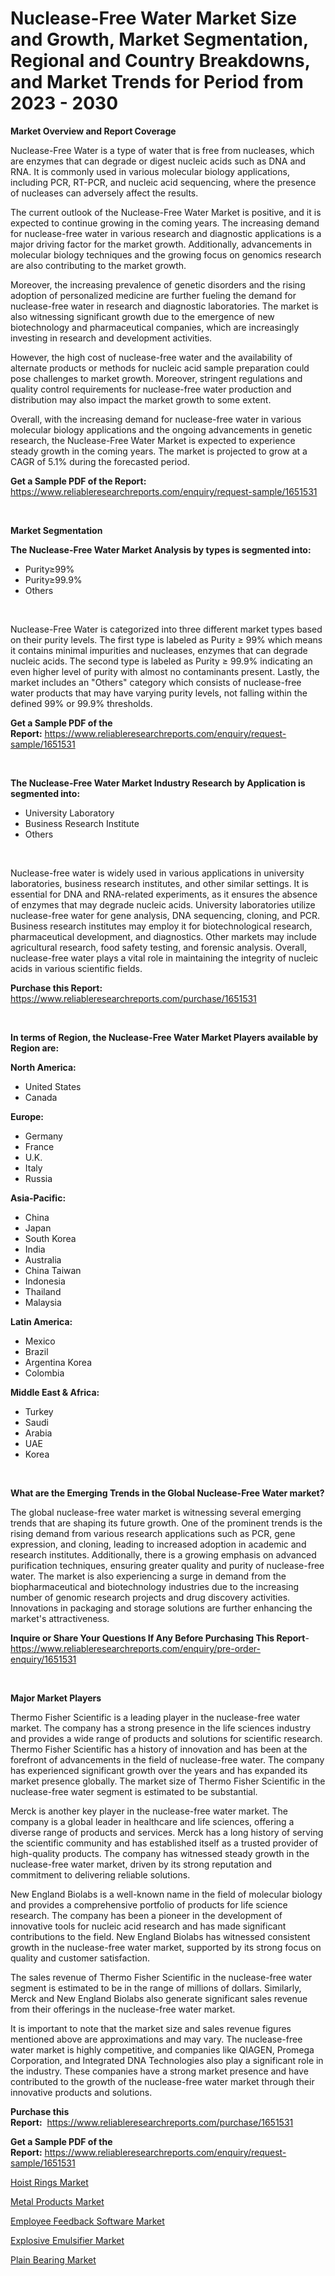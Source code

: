 <p><h1>Nuclease-Free Water Market Size and Growth, Market Segmentation, Regional and Country Breakdowns, and Market Trends for Period from 2023 -  2030</h1></p><p><strong>Market Overview and Report Coverage</strong></p>
<p><p>Nuclease-Free Water is a type of water that is free from nucleases, which are enzymes that can degrade or digest nucleic acids such as DNA and RNA. It is commonly used in various molecular biology applications, including PCR, RT-PCR, and nucleic acid sequencing, where the presence of nucleases can adversely affect the results.</p><p>The current outlook of the Nuclease-Free Water Market is positive, and it is expected to continue growing in the coming years. The increasing demand for nuclease-free water in various research and diagnostic applications is a major driving factor for the market growth. Additionally, advancements in molecular biology techniques and the growing focus on genomics research are also contributing to the market growth.</p><p>Moreover, the increasing prevalence of genetic disorders and the rising adoption of personalized medicine are further fueling the demand for nuclease-free water in research and diagnostic laboratories. The market is also witnessing significant growth due to the emergence of new biotechnology and pharmaceutical companies, which are increasingly investing in research and development activities.</p><p>However, the high cost of nuclease-free water and the availability of alternate products or methods for nucleic acid sample preparation could pose challenges to market growth. Moreover, stringent regulations and quality control requirements for nuclease-free water production and distribution may also impact the market growth to some extent.</p><p>Overall, with the increasing demand for nuclease-free water in various molecular biology applications and the ongoing advancements in genetic research, the Nuclease-Free Water Market is expected to experience steady growth in the coming years. The market is projected to grow at a CAGR of 5.1% during the forecasted period.</p></p>
<p><strong>Get a Sample PDF of the Report:</strong> <a href="https://www.reliableresearchreports.com/enquiry/request-sample/1651531">https://www.reliableresearchreports.com/enquiry/request-sample/1651531</a></p>
<p>&nbsp;</p>
<p><strong>Market Segmentation</strong></p>
<p><strong>The Nuclease-Free Water Market Analysis by types is segmented into:</strong></p>
<p><ul><li>Purity≥99%</li><li>Purity≥99.9%</li><li>Others</li></ul></p>
<p>&nbsp;</p>
<p><p>Nuclease-Free Water is categorized into three different market types based on their purity levels. The first type is labeled as Purity ≥ 99% which means it contains minimal impurities and nucleases, enzymes that can degrade nucleic acids. The second type is labeled as Purity ≥ 99.9% indicating an even higher level of purity with almost no contaminants present. Lastly, the market includes an "Others" category which consists of nuclease-free water products that may have varying purity levels, not falling within the defined 99% or 99.9% thresholds.</p></p>
<p><strong>Get a Sample PDF of the Report:</strong>&nbsp;<a href="https://www.reliableresearchreports.com/enquiry/request-sample/1651531">https://www.reliableresearchreports.com/enquiry/request-sample/1651531</a></p>
<p>&nbsp;</p>
<p><strong>The Nuclease-Free Water Market Industry Research by Application is segmented into:</strong></p>
<p><ul><li>University Laboratory</li><li>Business Research Institute</li><li>Others</li></ul></p>
<p>&nbsp;</p>
<p><p>Nuclease-free water is widely used in various applications in university laboratories, business research institutes, and other similar settings. It is essential for DNA and RNA-related experiments, as it ensures the absence of enzymes that may degrade nucleic acids. University laboratories utilize nuclease-free water for gene analysis, DNA sequencing, cloning, and PCR. Business research institutes may employ it for biotechnological research, pharmaceutical development, and diagnostics. Other markets may include agricultural research, food safety testing, and forensic analysis. Overall, nuclease-free water plays a vital role in maintaining the integrity of nucleic acids in various scientific fields.</p></p>
<p><strong>Purchase this Report:</strong>&nbsp; <a href="https://www.reliableresearchreports.com/purchase/1651531">https://www.reliableresearchreports.com/purchase/1651531</a></p>
<p>&nbsp;</p>
<p><strong>In terms of Region, the Nuclease-Free Water Market Players available by Region are:</strong></p>
<p>
    <p> <strong> North America: </strong>
        <ul>
            <li>United States</li>
            <li>Canada</li>
        </ul>
        </p> 
    <p> <strong> Europe: </strong>
        <ul>
            <li>Germany</li>
            <li>France</li>
            <li>U.K.</li>
            <li>Italy</li>
            <li>Russia</li>
        </ul>
        </p> 
    <p> <strong> Asia-Pacific: </strong>
        <ul>
            <li>China</li>
            <li>Japan</li>
            <li>South Korea</li>
            <li>India</li>
            <li>Australia</li>
            <li>China Taiwan</li>
            <li>Indonesia</li>
            <li>Thailand</li>
            <li>Malaysia</li>
        </ul>
        </p> 
    <p> <strong> Latin America: </strong>
        <ul>
            <li>Mexico</li>
            <li>Brazil</li>
            <li>Argentina Korea</li>
            <li>Colombia</li>
        </ul>
        </p> 
    <p> <strong> Middle East & Africa: </strong>
        <ul>
            <li>Turkey</li>
            <li>Saudi</li>
            <li>Arabia</li>
            <li>UAE</li>
            <li>Korea</li>
        </ul>
    </p>
    </p>
<p>&nbsp;</p>
<p><strong>What are the Emerging Trends in the Global Nuclease-Free Water market?</strong></p>
<p><p>The global nuclease-free water market is witnessing several emerging trends that are shaping its future growth. One of the prominent trends is the rising demand from various research applications such as PCR, gene expression, and cloning, leading to increased adoption in academic and research institutes. Additionally, there is a growing emphasis on advanced purification techniques, ensuring greater quality and purity of nuclease-free water. The market is also experiencing a surge in demand from the biopharmaceutical and biotechnology industries due to the increasing number of genomic research projects and drug discovery activities. Innovations in packaging and storage solutions are further enhancing the market's attractiveness.</p></p>
<p><strong>Inquire or Share Your Questions If Any Before Purchasing This Report</strong>- <a href="https://www.reliableresearchreports.com/enquiry/pre-order-enquiry/1651531">https://www.reliableresearchreports.com/enquiry/pre-order-enquiry/1651531</a></p>
<p>&nbsp;</p>
<p><strong>Major Market Players</strong></p>
<p><p>Thermo Fisher Scientific is a leading player in the nuclease-free water market. The company has a strong presence in the life sciences industry and provides a wide range of products and solutions for scientific research. Thermo Fisher Scientific has a history of innovation and has been at the forefront of advancements in the field of nuclease-free water. The company has experienced significant growth over the years and has expanded its market presence globally. The market size of Thermo Fisher Scientific in the nuclease-free water segment is estimated to be substantial.</p><p>Merck is another key player in the nuclease-free water market. The company is a global leader in healthcare and life sciences, offering a diverse range of products and services. Merck has a long history of serving the scientific community and has established itself as a trusted provider of high-quality products. The company has witnessed steady growth in the nuclease-free water market, driven by its strong reputation and commitment to delivering reliable solutions.</p><p>New England Biolabs is a well-known name in the field of molecular biology and provides a comprehensive portfolio of products for life science research. The company has been a pioneer in the development of innovative tools for nucleic acid research and has made significant contributions to the field. New England Biolabs has witnessed consistent growth in the nuclease-free water market, supported by its strong focus on quality and customer satisfaction.</p><p>The sales revenue of Thermo Fisher Scientific in the nuclease-free water segment is estimated to be in the range of millions of dollars. Similarly, Merck and New England Biolabs also generate significant sales revenue from their offerings in the nuclease-free water market.</p><p>It is important to note that the market size and sales revenue figures mentioned above are approximations and may vary. The nuclease-free water market is highly competitive, and companies like QIAGEN, Promega Corporation, and Integrated DNA Technologies also play a significant role in the industry. These companies have a strong market presence and have contributed to the growth of the nuclease-free water market through their innovative products and solutions.</p></p>
<p><strong>Purchase this Report:</strong>&nbsp;&nbsp;<a href="https://www.reliableresearchreports.com/purchase/1651531">https://www.reliableresearchreports.com/purchase/1651531</a></p>
<p></p>
<p><strong>Get a Sample PDF of the Report:</strong>&nbsp;<a href="https://www.reliableresearchreports.com/enquiry/request-sample/1651531">https://www.reliableresearchreports.com/enquiry/request-sample/1651531</a></p>
<p><p><a href="https://www.linkedin.com/pulse/hoist-rings-market-size-growth-forecast-from-2023-2030/">Hoist Rings Market</a></p><p><a href="https://medium.com/@walterstanley64/metal-products-market-size-cagr-trends-2024-2030-68c21e348cd5">Metal Products Market</a></p><p><a href="https://medium.com/@alanwatkins6h/employee-feedback-software-market-the-key-to-successful-business-strategy-forecast-till-2030-3fb6aca554bd">Employee Feedback Software Market</a></p><p><a href="https://www.linkedin.com/pulse/decoding-explosive-emulsifier-market-deep-dive-latest-trends/">Explosive Emulsifier Market</a></p><p><a href="https://www.linkedin.com/pulse/plain-bearing-market-insights-players-forecast-till/">Plain Bearing Market</a></p></p>